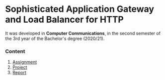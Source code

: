 # Sophisticated Application Gateway and Load Balancer for HTTP 

It was developed in **Computer Communications**, in the second semester of the 3rd year of the Bachelor's degree (2020/21).

### Content

1. [Assignment](assignment.pdf)
2. [Project](project)
3. [Report](report.pdf)
